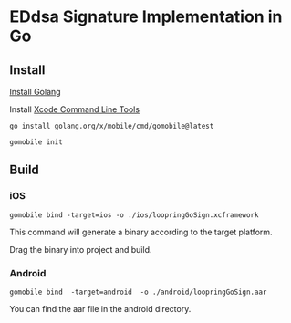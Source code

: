# EDdsa Signature Implementation in Go

## Install

[Install Golang](https://go.dev/doc/install)

Install [Xcode Command Line Tools](https://developer.apple.com/downloads/)

```
go install golang.org/x/mobile/cmd/gomobile@latest
```

```
gomobile init
```

## Build

### iOS 

```
gomobile bind -target=ios -o ./ios/loopringGoSign.xcframework
```

This command will generate a binary according to the target platform.

Drag the binary into project and build.

### Android 

```
gomobile bind  -target=android  -o ./android/loopringGoSign.aar
```

You can find the aar file in the android directory.